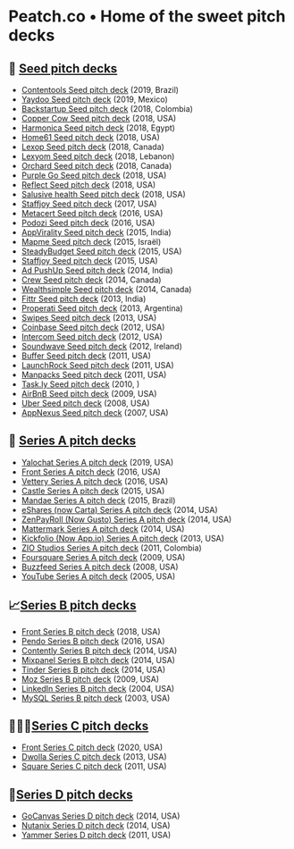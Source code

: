 # Peatch.co • Home of the sweet pitch decks

## 🌱 [Seed pitch decks](https://peatch.co/tags/seed/)

- [Contentools Seed pitch deck](https://peatch.co/decks/contentools_seed_2019/) (2019, Brazil)
- [Yaydoo Seed pitch deck](https://peatch.co/decks/yaydoo_seed_2019/) (2019, Mexico)
- [Backstartup Seed pitch deck](https://peatch.co/decks/backstartup_seed_2018/) (2018, Colombia)
- [Copper Cow Seed pitch deck](https://peatch.co/decks/coppercow_seed_2018/) (2018, USA)
- [Harmonica Seed pitch deck](https://peatch.co/decks/harmonica_seed_2018/) (2018, Egypt)
- [Home61 Seed pitch deck](https://peatch.co/decks/home61_seed_2018/) (2018, USA)
- [Lexop Seed pitch deck](https://peatch.co/decks/lexop_seed_2018/) (2018, Canada)
- [Lexyom Seed pitch deck](https://peatch.co/decks/lexyom_seed_2018/) (2018, Lebanon)
- [Orchard Seed pitch deck](https://peatch.co/decks/orchard_seed_2018/) (2018, Canada)
- [Purple Go Seed pitch deck](https://peatch.co/decks/purplego_seed_2018/) (2018, USA)
- [Reflect Seed pitch deck](https://peatch.co/decks/reflect_seed_2018/) (2018, USA)
- [Salusive health Seed pitch deck](https://peatch.co/decks/salusivehealth_seed_2018/) (2018, USA)
- [Staffjoy Seed pitch deck](https://peatch.co/decks/staffjoy_seed_2017/) (2017, USA)
- [Metacert Seed pitch deck](https://peatch.co/decks/metacert_seed_2016/) (2016, USA)
- [Podozi Seed pitch deck](https://www.slideshare.net/500startups/500s-demo-day-batch-16-podozi) (2016, USA)
- [AppVirality Seed pitch deck](https://www.slideshare.net/LaxmanPapineni/appviralitycom-investor-pitch-deck) (2015, India)
- [Mapme Seed pitch deck](https://peatch.co/decks/mapme_seed_2015/) (2015, Israël)
- [SteadyBudget Seed pitch deck](https://peatch.co/decks/steadybudget_seed_2015/) (2015, USA)
- [Staffjoy Seed pitch deck](https://peatch.co/decks/staffjoy_seed_2015/) (2015, USA)
- [Ad PushUp Seed pitch deck](https://peatch.co/decks/adpushup_seed_2014/) (2014, India)
- [Crew Seed pitch deck](https://fr.slideshare.net/TechInAsiaID/ooomf-crew-pitch-deck) (2014, Canada)
- [Wealthsimple Seed pitch deck](https://peatch.co/decks/wealthsimple_seed_2014/) (2014, Canada)
- [Fittr Seed pitch deck](https://www.alexanderjarvis.com/fittr-seed-stage-startup-pitch-deck/) (2013, India)
- [Properati Seed pitch deck](https://peatch.co/decks/properati_seed_2013/) (2013, Argentina)
- [Swipes Seed pitch deck](https://peatch.co/decks/swipes_seed_2013/) (2013, USA)
- [Coinbase Seed pitch deck](https://peatch.co/decks/coinbase_seed_2012/) (2012, USA)
- [Intercom Seed pitch deck](https://peatch.co/decks/intercom_seed_2012/) (2012, USA)
- [Soundwave Seed pitch deck](https://peatch.co/decks/soundwave_seed_2012/) (2012, Ireland)
- [Buffer Seed pitch deck](https://peatch.co/decks/buffer_seed_2011/) (2011, USA)
- [LaunchRock Seed pitch deck](https://peatch.co/decks/launchrock_seed_2011/) (2011, USA)
- [Manpacks Seed pitch deck](https://www.slideshare.net/500startups/manpacks) (2011, USA)
- [Task.ly Seed pitch deck](https://peatch.co/decks/taskly_seed_2010/) (2010, )
- [AirBnB Seed pitch deck](https://peatch.co/decks/airbnb_seed_2009/) (2009, USA)
- [Uber Seed pitch deck](https://peatch.co/decks/uber_seed_2008/) (2008, USA)
- [AppNexus Seed pitch deck](https://peatch.co/decks/appnexus_seed_2007/) (2007, USA)

## 🚀 [Series A pitch decks](https://peatch.co/tags/series-a/)

- [Yalochat Series A pitch deck](https://peatch.co/decks/yalochat_seriesa_2019/) (2019, USA)
- [Front Series A pitch deck](https://peatch.co/2016/08/16/front_seriesa_2016.html) (2016, USA)
- [Vettery Series A pitch deck](https://www.slideshare.net/TechInAsiaID/vettery-pitch-deck) (2016, USA)
- [Castle Series A pitch deck](https://peatch.co/decks/castle_seriesa_2015/) (2015, USA)
- [Mandae Series A pitch deck](https://peatch.co/decks/mandae_seriesa_2015/) (2015, Brazil)
- [eShares (now Carta) Series A pitch deck](https://peatch.co/decks/carta_seriesa_2014/) (2014, USA)
- [ZenPayRoll (Now Gusto) Series A pitch deck](https://peatch.co/decks/gusto_seriesa_2014/) (2014, USA)
- [Mattermark Series A pitch deck](https://www.slideshare.net/DanielleMorrill/mattermark-2nd-final-series-a-deck) (2014, USA)
- [Kickfolio (Now App.io) Series A pitch deck](https://peatch.co/decks/appio_seriesa_2013/) (2013, USA)
- [ZIO Studios Series A pitch deck](https://peatch.co/decks/ziostudios_seriesa_2011/) (2011, Colombia)
- [Foursquare Series A pitch deck](https://peatch.co/decks/foursquare_seriesa_2009/) (2009, USA)
- [Buzzfeed Series A pitch deck](https://www.slideshare.net/TechInAsiaID/buzzfeed-pitch-deck) (2008, USA)
- [YouTube Series A pitch deck](https://www.slideshare.net/AlexanderJarvis/youtube-pitch-deck) (2005, USA)

## 📈[Series B pitch decks](https://peatch.co/tags/series-b/)

- [Front Series B pitch deck](https://peatch.co/2018/03/18/front_seriesb_2018.html) (2018, USA)
- [Pendo Series B pitch deck](https://pitchdeckexamples.com/startups/pendo-pitch-deck) (2016, USA)
- [Contently Series B pitch deck](https://peatch.co/decks/contently_seriesb_2014/) (2014, USA)
- [Mixpanel Series B pitch deck](https://peatch.co/decks/mixpanel_seriesb_2014/) (2014, USA)
- [Tinder Series B pitch deck](https://peatch.co/decks/tinder_seriesb_2014/) (2014, USA)
- [Moz Series B pitch deck](https://peatch.co/decks/moz_seriesb_2009/) (2009, USA)
- [LinkedIn Series B pitch deck](https://peatch.co/decks/linkedin_seriesb_2004/) (2004, USA)
- [MySQL Series B pitch deck](https://peatch.co/decks/mysql_seriesb_2003/) (2003, USA)

## 👨🏻‍💼[Series C pitch decks](https://peatch.co/tags/series-c/)

- [Front Series C pitch deck](https://peatch.co/2020/02/04/front_seriesc_2020.html) (2020, USA)
- [Dwolla Series C pitch deck](https://peatch.co/decks/dwolla_seriesc_2013/) (2013, USA)
- [Square Series C pitch deck](https://peatch.co/decks/square_seriesc_2011/) (2011, USA)

## 🏦[Series D pitch decks](https://peatch.co/tags/seed/)

- [GoCanvas Series D pitch deck](https://www.slideshare.net/GoCanvas/the-10-most-interesting-slides-that-helped-our-saas-company-raise-9-million-42566344) (2014, USA)
- [Nutanix Series D pitch deck](https://peatch.co/decks/nutanix_seriesd_2014/) (2014, USA)
- [Yammer Series D pitch deck](https://peatch.co/decks/yammer_seriesd_2011/) (2011, USA)
